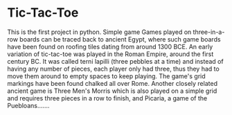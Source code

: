 # Tic-Tac-Toe
This is the first project in python. Simple game Games played on three-in-a-row boards can be traced back to ancient Egypt, where such game boards have been found on roofing tiles dating from around 1300 BCE. An early variation of tic-tac-toe was played in the Roman Empire, around the first century BC. It was called terni lapilli (three pebbles at a time) and instead of having any number of pieces, each player only had three, thus they had to move them around to empty spaces to keep playing. The game's grid markings have been found chalked all over Rome. Another closely related ancient game is Three Men's Morris which is also played on a simple grid and requires three pieces in a row to finish, and Picaria, a game of the Puebloans....... 
